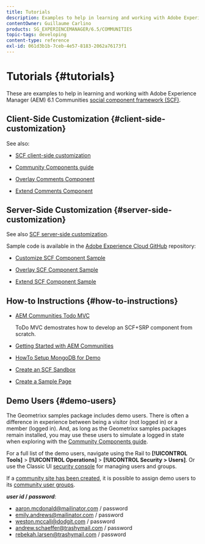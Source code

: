 ```yaml
---
title: Tutorials
description: Examples to help in learning and working with Adobe Experience Manager (AEM) Communities social component framework (SCF)
contentOwner: Guillaume Carlino
products: SG_EXPERIENCEMANAGER/6.5/COMMUNITIES
topic-tags: developing
content-type: reference
exl-id: 061d3b1b-7ceb-4e57-8183-2062a76173f1
---
```

# Tutorials {#tutorials}

These are examples to help in learning and working with Adobe Experience Manager (AEM) 6.1 Communities [social component framework (SCF)](scf.md).

## Client-Side Customization {#client-side-customization}

See also:

* [SCF client-side customization](client-customize.md)

* [Community Components guide](components-guide.md)

* [Overlay Comments Component](overlay-comments.md)

* [Extend Comments Component](extend-comments.md)

## Server-Side Customization {#server-side-customization}

See also [SCF server-side customization](server-customize.md).

Sample code is available in the [Adobe Experience Cloud GitHub](https://github.com/Adobe-Marketing-Cloud) repository:

* [Customize SCF Component Sample](https://github.com/Adobe-Marketing-Cloud/aem-scf-sample-components-customize)

* [Overlay SCF Component Sample](https://github.com/Adobe-Marketing-Cloud/aem-scf-sample-components-overlay)

* [Extend SCF Component Sample](https://github.com/Adobe-Marketing-Cloud/aem-scf-sample-components-extension)

## How-to Instructions {#how-to-instructions}

* [AEM Communities Todo MVC](https://github.com/Adobe-Marketing-Cloud/aem-communities-todomvc-sample)

  ToDo MVC demostrates how to develop an SCF+SRP component from scratch.

* [Getting Started with AEM Communities](getting-started.md)

* [HowTo Setup MongoDB for Demo](demo-mongo.md)

* [Create an SCF Sandbox](an-scf-sandbox.md)

* [Create a Sample Page](create-sample-page.md)

## Demo Users {#demo-users}

The Geometrixx samples package includes demo users. There is often a difference in experience between being a visitor (not logged in) or a member (logged in). And, as long as the Geometrixx samples packages remain installed, you may use these users to simulate a logged in state when exploring with the [Community Components guide](components-guide.md).

For a full list of the demo users, navigate using the Rail to **[!UICONTROL Tools]** > **[!UICONTROL Operations]** > **[!UICONTROL Security > Users]**. Or use the Classic UI [security console](http://localhost:4502/useradmin) for managing users and groups.

If a [community site has been created](getting-started.md), it is possible to assign demo users to its [community user groups](users.md).

***user id* / *password***:

* aaron.mcdonald@mailinator.com / password
* emily.andrews@mailinator.com / password
* weston.mccall@dodgit.com / password
* andrew.schaeffer@trashymail.com / password
* rebekah.larsen@trashymail.com / password
